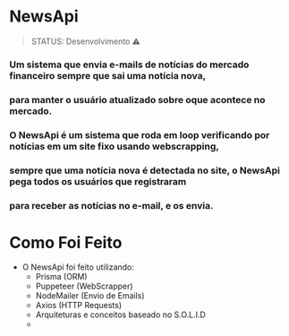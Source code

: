 # NewsApi

> STATUS: Desenvolvimento ⚠️

  ###   Um sistema que envia e-mails de notícias do mercado financeiro sempre que sai uma notícia nova,
  ### para manter o usuário atualizado sobre oque acontece no mercado.
  ###   O NewsApi é um sistema que roda em loop verificando por notícias em um site fixo usando webscrapping,
  ### sempre que uma notícia nova é detectada no site, o NewsApi pega todos os usuários que registraram
  ### para receber as notícias no e-mail, e os envia.

# Como Foi Feito
  - O NewsApi foi feito utilizando:
    * Prisma (ORM)
    * Puppeteer (WebScrapper)
    * NodeMailer (Envio de Emails)
    * Axios (HTTP Requests)
    * Arquiteturas e conceitos baseado no S.O.L.I.D
    * 
